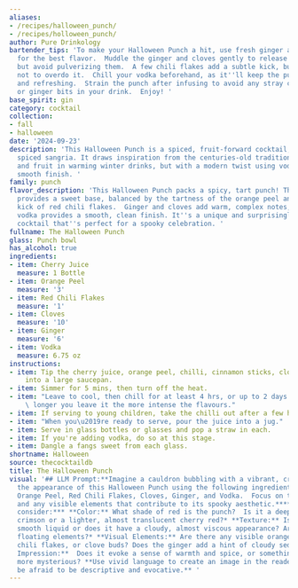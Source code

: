 ```yaml
---
aliases:
- /recipes/halloween_punch/
- /recipes/holloween_punch/
author: Pure Drinkology
bartender_tips: 'To make your Halloween Punch a hit, use fresh ginger and orange peel
  for the best flavor.  Muddle the ginger and cloves gently to release their essence,
  but avoid pulverizing them.  A few chili flakes add a subtle kick, but be careful
  not to overdo it.  Chill your vodka beforehand, as it''ll keep the punch icy cold
  and refreshing.  Strain the punch after infusing to avoid any stray chili flakes
  or ginger bits in your drink.  Enjoy! '
base_spirit: gin
category: cocktail
collection:
- fall
- halloween
date: '2024-09-23'
description: 'This Halloween Punch is a spiced, fruit-forward cocktail, akin to a
  spiced sangria. It draws inspiration from the centuries-old tradition of using spices
  and fruit in warming winter drinks, but with a modern twist using vodka for a chillingly
  smooth finish. '
family: punch
flavor_description: 'This Halloween Punch packs a spicy, tart punch! The cherry juice
  provides a sweet base, balanced by the tartness of the orange peel and the fiery
  kick of red chili flakes.  Ginger and cloves add warm, complex notes, while the
  vodka provides a smooth, clean finish. It''s a unique and surprisingly refreshing
  cocktail that''s perfect for a spooky celebration. '
fullname: The Halloween Punch
glass: Punch bowl
has_alcohol: true
ingredients:
- item: Cherry Juice
  measure: 1 Bottle
- item: Orange Peel
  measure: '3'
- item: Red Chili Flakes
  measure: '1'
- item: Cloves
  measure: '10'
- item: Ginger
  measure: '6'
- item: Vodka
  measure: 6.75 oz
instructions:
- item: Tip the cherry juice, orange peel, chilli, cinnamon sticks, cloves and ginger
    into a large saucepan.
- item: Simmer for 5 mins, then turn off the heat.
- item: "Leave to cool, then chill for at least 4 hrs, or up to 2 days \u2013 the\
    \ longer you leave it the more intense the flavours."
- item: If serving to young children, take the chilli out after a few hours.
- item: "When you\u2019re ready to serve, pour the juice into a jug."
- item: Serve in glass bottles or glasses and pop a straw in each.
- item: If you're adding vodka, do so at this stage.
- item: Dangle a fangs sweet from each glass.
shortname: Halloween
source: thecocktaildb
title: The Halloween Punch
visual: '## LLM Prompt:**Imagine a cauldron bubbling with a vibrant, crimson elixir.  Describe
  the appearance of this Halloween Punch using the following ingredients: Cherry Juice,
  Orange Peel, Red Chili Flakes, Cloves, Ginger, and Vodka.  Focus on the color, texture,
  and any visible elements that contribute to its spooky aesthetic.****Specifically,
  consider:*** **Color:** What shade of red is the punch?  Is it a deep, almost black
  crimson or a lighter, almost translucent cherry red?* **Texture:** Is it a clear,
  smooth liquid or does it have a cloudy, almost viscous appearance? Are there any
  floating elements?* **Visual Elements:** Are there any visible orange peel slivers,
  chili flakes, or clove buds? Does the ginger add a hint of cloudy sediment? * **Overall
  Impression:**  Does it evoke a sense of warmth and spice, or something darker and
  more mysterious? **Use vivid language to create an image in the reader''s mind.  Don''t
  be afraid to be descriptive and evocative.** '
---
```



